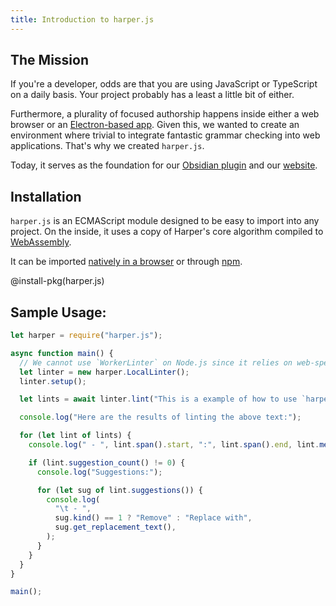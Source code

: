 ```yaml
---
title: Introduction to harper.js
---
```


## The Mission

If you're a developer, odds are that you are using JavaScript or TypeScript on a daily basis.
Your project probably has a least a little bit of either.

Furthermore, a plurality of focused authorship happens inside either a web browser or an [Electron-based app](https://www.electronjs.org/).
Given this, we wanted to create an environment where trivial to integrate fantastic grammar checking into web applications.
That's why we created `harper.js`.

Today, it serves as the foundation for our [Obsidian plugin](/docs/integrations/obsidian) and our [website](/).

## Installation

`harper.js` is an ECMAScript module designed to be easy to import into any project.
On the inside, it uses a copy of Harper's core algorithm compiled to [WebAssembly](https://webassembly.org/).

It can be imported [natively in a browser](./CDN) or through [npm](https://www.npmjs.com/package/harper.js).

@install-pkg(harper.js)


## Sample Usage:
```js
let harper = require("harper.js");

async function main() {
  // We cannot use `WorkerLinter` on Node.js since it relies on web-specific APIs.
  let linter = new harper.LocalLinter();
  linter.setup();

  let lints = await linter.lint("This is a example of how to use `harper.js`.");

  console.log("Here are the results of linting the above text:");

  for (let lint of lints) {
    console.log(" - ", lint.span().start, ":", lint.span().end, lint.message());

    if (lint.suggestion_count() != 0) {
      console.log("Suggestions:");

      for (let sug of lint.suggestions()) {
        console.log(
          "\t - ",
          sug.kind() == 1 ? "Remove" : "Replace with",
          sug.get_replacement_text(),
        );
      }
    }
  }
}

main();
```
